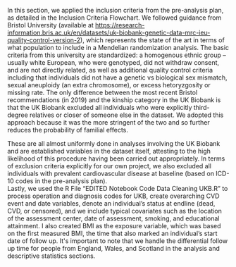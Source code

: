In this section, we applied the inclusion criteria from the pre-analysis plan, as detailed in the Inclusion Criteria Flowchart. We followed guidance from Bristol University (available at https://research-information.bris.ac.uk/en/datasets/uk-biobank-genetic-data-mrc-ieu-quality-control-version-2), which represents the state of the art in terms of what population to include in a Mendelian randomization analysis. The basic criteria from this university are standardized: a homogenous ethnic group – usually white European, who were genotyped, did not withdraw consent, and are not directly related, as well as additional quality control criteria including that individuals did not have a genetic vs biological sex mismatch, sexual aneuploidy (an extra chromosome), or excess hetoryzgosity or missing rate. The only difference between the most recent Bristol recommendations (in 2019) and the kinship category in the UK Biobank is that the UK Biobank excluded all individuals who were explicitly third-degree relatives or closer of someone else in the dataset. We adopted this approach because it was the more stringent of the two and so further reduces the probability of familial effects.

These are all almost uniformly done in analyses involving the UK Biobank and are established variables in the dataset itself, attesting to the high likelihood of this procedure having been carried out appropriately.
In terms of exclusion criteria explicitly for our own project, we also excluded all individuals with prevalent cardiovascular disease at baseline (based on ICD-10 codes in the pre-analysis plan).  
Lastly, we used the R File “EDITED Notebook Code Data Cleaning UKB.R” to process operation and diagnosis codes for UKB, create overarching CVD event and date variables, denote an individual’s status at endline (dead, CVD, or censored), and we include typical covariates such as the location of the assessment center, date of assessment, smoking, and educational attainment. I also created BMI as the exposure variable, which was based on the first measured BMI, the time that also marked an individual’s start date of follow up. It's important to note that we handle the differential follow up time for people from England, Wales, and Scotland in the analysis and descriptive statistics sections.

